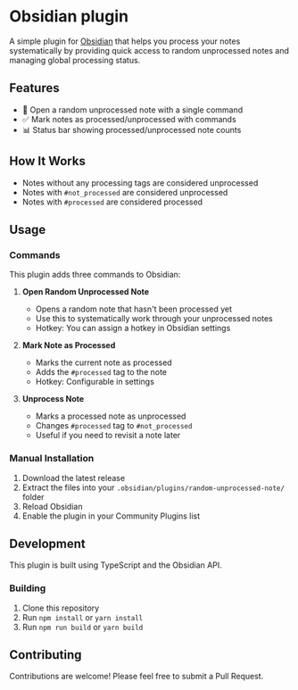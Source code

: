 # Obsidian plugin

A simple plugin for [Obsidian](https://obsidian.md) that helps you process your notes systematically by providing quick access to random unprocessed notes and managing global processing status.

## Features

- 🎲 Open a random unprocessed note with a single command
- ✅ Mark notes as processed/unprocessed with commands
- 📊 Status bar showing processed/unprocessed note counts

## How It Works

- Notes without any processing tags are considered unprocessed
- Notes with `#not_processed` are considered unprocessed
- Notes with `#processed` are considered processed

## Usage

### Commands

This plugin adds three commands to Obsidian:

1. **Open Random Unprocessed Note**
   - Opens a random note that hasn't been processed yet
   - Use this to systematically work through your unprocessed notes
   - Hotkey: You can assign a hotkey in Obsidian settings

2. **Mark Note as Processed**
   - Marks the current note as processed
   - Adds the `#processed` tag to the note
   - Hotkey: Configurable in settings

3. **Unprocess Note**
   - Marks a processed note as unprocessed
   - Changes `#processed` tag to `#not_processed`
   - Useful if you need to revisit a note later

### Manual Installation

1. Download the latest release
2. Extract the files into your `.obsidian/plugins/random-unprocessed-note/` folder
3. Reload Obsidian
4. Enable the plugin in your Community Plugins list

## Development

This plugin is built using TypeScript and the Obsidian API.

### Building

1. Clone this repository
2. Run `npm install` or `yarn install`
3. Run `npm run build` or `yarn build`

## Contributing

Contributions are welcome! Please feel free to submit a Pull Request.

